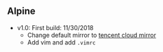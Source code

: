 ## Alpine
- v1.0: First build: 11/30/2018
    - Change default mirror to [tencent cloud mirror](https://mirrors.cloud.tencent.com)
    - Add vim and add `.vimrc`

